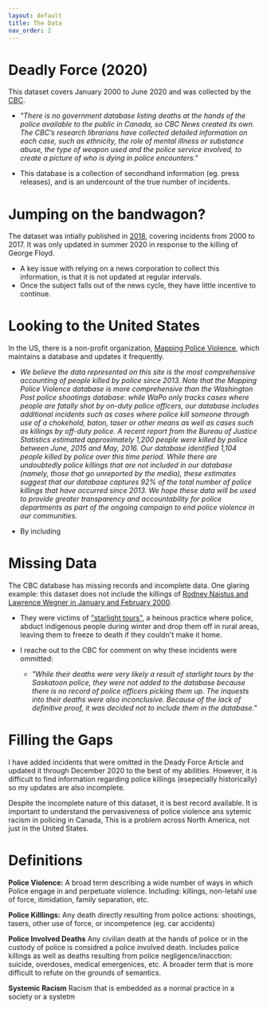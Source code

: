 ```yaml
---
layout: default
title: The Data
nav_order: 2
---
```

# Deadly Force (2020)

This dataset covers January 2000 to June 2020 and was collected by the [CBC](https://newsinteractives.cbc.ca/fatalpoliceencounters/).  

* *"There is no government database listing deaths at the hands of the police available to the public in Canada, so CBC News created its own. The CBC’s research librarians have collected detailed information on each case, such as ethnicity, the role of mental illness or substance abuse, the type of weapon used and the police service involved, to create a picture of who is dying in police encounters."*

* This database is a collection of secondhand information (eg. press releases), and is an undercount of the true number of incidents.

# Jumping on the bandwagon?

The dataset was intially published in [2018](https://newsinteractives.cbc.ca/longform-custom/deadly-force), covering incidents from 2000 to 2017.  It was only updated in summer 2020 in response to the killing of George Floyd.  
* A key issue with relying on a news corporation to collect this information, is that it is not updated at regular intervals.
* Once the subject falls out of the news cycle, they have little incentive to continue.

# Looking to the United States
In the US, there is a non-profit organization, [Mapping Police Violence](https://mappingpoliceviolence.org/), which maintains a database and updates it frequently.
* *We believe the data represented on this site is the most comprehensive accounting of people killed by police since 2013. Note that the Mapping Police Violence database is more comprehensive than the Washington Post police shootings database: while WaPo only tracks cases where people are fatally shot by on-duty police officers, our database includes additional incidents such as cases where police kill someone through use of a chokehold, baton, taser or other means as well as cases such as killings by off-duty police. A recent report from the Bureau of Justice Statistics estimated approximately 1,200 people were killed by police between June, 2015 and May, 2016. Our database identified 1,104 people killed by police over this time period. While there are undoubtedly police killings that are not included in our database (namely, those that go unreported by the media), these estimates suggest that our database captures 92% of the total number of police killings that have occurred since 2013. We hope these data will be used to provide greater transparency and accountability for police departments as part of the ongoing campaign to end police violence in our communities.*

* By including 

# Missing Data

The CBC database has missing records and incomplete data.  One glaring example: this dataset does not include the killings of [Rodney Naistus and Lawrence Wegner in January and February 2000](https://en.wikipedia.org/wiki/Saskatoon_freezing_deaths#Incidents).

* They were victims of ["starlight tours"](https://www.canadaland.com/podcast/the-police-4-starlight-tours/), a heinous practice where police, abduct indigenous people during winter and drop them off in rural areas, leaving them to freeze to death if they couldn't make it home.  

* I reache out to the CBC for comment on why these incidents were ommitted:
  * *"While their deaths were very likely a result of starlight tours by the Saskatoon police, they were not added to the database because there is no record of police officers picking them up. The inquests into their deaths were also inconclusive. Because of the lack of definitive proof, it was decided not to include them in the database."*

# Filling the Gaps
I have added incidents that were omitted in the Deady Force Article and updated it through December 2020 to the best of my abilities.  However, it is difficult to find information regarding police killings (esepecially historically) so my updates are also incomplete.

Despite the incomplete nature of this dataset, it is best record available.  It is important to understand the pervasiveness of police violence ans sytemic racism in policing in Canada, This is a problem across North America, not just in the United States.

# Definitions

**Police Violence:** A broad term describing a wide number of ways in which Police engage in and perpetuate violence.  Including: killings, non-letahl use of force, itimidation, family separation, etc.

**Police Killlings:** Any death directly resulting from police actions: shootings, tasers, other use of force, or incompetence (eg. car accidents)

**Police Involved Deaths**  Any civilian death at the hands of police or in the custody of police is considred a police involved death.  Includes police killings as well as deaths resulting from police negligence/inacction: suicide, overdoses, medical emergenices, etc.  A broader term that is more difficult to refute on the grounds of semantics.  

**Systemic Racism** Racism that is embedded as a normal practice in a society or a systetm






